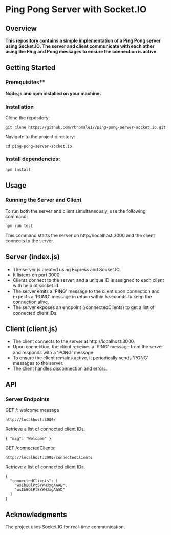 # Ping Pong Server with Socket.IO

## Overview
**This repository contains a simple implementation of a Ping Pong server using Socket.IO. The server and client communicate with each other using the Ping and Pong messages to ensure the connection is active.**

## Getting Started
### Prerequisites**
**Node.js and npm installed on your machine.**

### Installation
Clone the repository:

```terminal
git clone https://github.com/rbhomale17/ping-pong-server-socket.io.git
```

Navigate to the project directory:

```terminal
cd ping-pong-server-socket.io
```

### Install dependencies:

```terminal
npm install
```

## Usage
### Running the Server and Client

To run both the server and client simultaneously, use the following command:

```terminal
npm run test
```

This command starts the server on http://localhost:3000 and the client connects to the server.

## Server (index.js)
- The server is created using Express and Socket.IO.
- It listens on port 3000.
- Clients connect to the server, and a unique ID is assigned to each client with help of socket.id.
- The server emits a 'PING' message to the client upon connection and expects a 'PONG' message in return within 5 seconds to keep the connection alive.
- The server exposes an endpoint (/connectedClients) to get a list of connected client IDs.

## Client (client.js)

- The client connects to the server at http://localhost:3000.
- Upon connection, the client receives a 'PING' message from the server and responds with a 'PONG' message.
- To ensure the client remains active, it periodically sends 'PONG' messages to the server.
- The client handles disconnection and errors.

## API
### Server Endpoints
GET /: welcome message

```terminal
http://localhost:3000/
```

Retrieve a list of connected client IDs.

```terminal
{ "msg": "Welcome" }
```

GET /connectedClients: 

```terminal
http://localhost:3000/connectedClients
```

Retrieve a list of connected client IDs.

```terminal
{
  "connectedClients": [
    "wsIbEOlPtSYWHJxgAAAB",
    "wsIbEOlPtSYWHJxgAASD"
  ]
}
```

## Acknowledgments
The project uses Socket.IO for real-time communication.